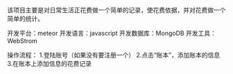 该项目主要是对日常生活正花费做一个简单的记录，使花费依据，并对花费做一个简单的统计。

开发平台：meteor
开发语言：javascript
开发数据库：MongoDB
开发工具：WebStrom

操作流程：
1.登陆账号（如果没有要注册一个）
2.点击“账本”，添加账本的信息
3.在账本上添加信息的花费记录



